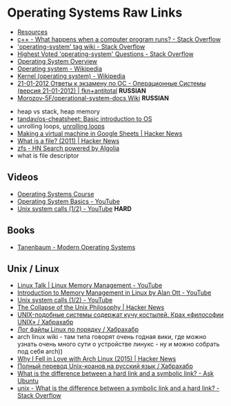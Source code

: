 # Operating Systems Raw Links
* [Resources](links.md)
* [c++ - What happens when a computer program runs? - Stack Overflow](http://stackoverflow.com/questions/5162580/what-happens-when-a-computer-program-runs)
* ['operating-system' tag wiki - Stack Overflow](http://stackoverflow.com/tags/operating-system/info)
* [Highest Voted 'operating-system' Questions - Stack Overflow](http://stackoverflow.com/questions/tagged/operating-system?sort=votes&pageSize=15)
* [Operating System Overview](https://www.tutorialspoint.com/operating_system/os_overview.htm)
* [Operating system - Wikipedia](https://en.wikipedia.org/wiki/Operating_system)
* [Kernel (operating system) - Wikipedia](https://en.wikipedia.org/wiki/Kernel_(operating_system))
* [21-01-2012 Ответы к экзамену по ОС - Операционные Системы (версия 21-01-2012) | fkn+antitotal](http://fkn.ktu10.com/?q=node/676) **RUSSIAN**
* [Morozov-5F/operational-system-docs Wiki](https://github.com/Morozov-5F/operational-system-docs/wiki) **RUSSIAN**
- heap vs stack, heap memory
- [tandav/os-cheatsheet: Basic introduction to OS](https://github.com/tandav/os-cheatsheet)
- unrolling loops, [unrolling loops](https://hn.algolia.com/?query=&sort=byPopularity&prefix&page=0&dateRange=all&type=story)
- [Making a virtual machine in Google Sheets | Hacker News](https://news.ycombinator.com/item?id=14701460)
- [What is a file? (2011) | Hacker News](https://news.ycombinator.com/item?id=14675613)
- [zfs - HN Search powered by Algolia](https://hn.algolia.com/?query=zfs&sort=byPopularity&prefix&page=0&dateRange=all&type=story)
- what is file descriptor

## Videos
* [Operating Systems Course](https://www.youtube.com/playlist?list=PLmbPuZ0NsyGS8ef6zaHd2qYylzsHxL63x)
* [Operating System Basics - YouTube](https://www.youtube.com/watch?v=9GDX-IyZ_C8)
* [Unix system calls (1/2) - YouTube](https://www.youtube.com/watch?v=xHu7qI1gDPA) **HARD**

## Books
* [Tanenbaum - Modern Operating Systems](https://www.amazon.com/Modern-Operating-Systems-Andrew-Tanenbaum/dp/013359162X)

## Unix / Linux
- [Linux Talk | Linux Memory Management - YouTube](https://www.youtube.com/watch?v=WeujdYCRrYM)
- [Introduction to Memory Management in Linux by Alan Ott - YouTube](https://www.youtube.com/watch?v=EWwfMM2AW9g)
- [Unix system calls (1/2) - YouTube](https://www.youtube.com/watch?v=xHu7qI1gDPA)
- [The Collapse of the Unix Philosophy | Hacker News](https://news.ycombinator.com/item?id=13777077)
- [UNIX-подобные системы содержат кучу костылей. Крах «философии UNIX» / Хабрахабр](https://habrahabr.ru/post/321652/)
- [Лог файлы Linux по порядку / Хабрахабр](https://habrahabr.ru/post/332502/)
- arch linux wiki - там типа говорят очень годная вики, где можно узнать очень много сути о устройстве линукс - ну и можно собрать под себя arch))
- [Why I Fell in Love with Arch Linux (2015) | Hacker News](https://news.ycombinator.com/item?id=15245954)
- [Полный перевод Unix-коанов на русский язык / Хабрахабр](https://habrahabr.ru/post/273023/)
- [What is the difference between a hard link and a symbolic link? - Ask Ubuntu](https://askubuntu.com/questions/108771/what-is-the-difference-between-a-hard-link-and-a-symbolic-link#43599)
- [unix - What is the difference between a symbolic link and a hard link? - Stack Overflow](https://stackoverflow.com/questions/185899/what-is-the-difference-between-a-symbolic-link-and-a-hard-link)
